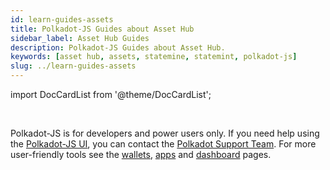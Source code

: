 ```yaml
---
id: learn-guides-assets
title: Polkadot-JS Guides about Asset Hub
sidebar_label: Asset Hub Guides
description: Polkadot-JS Guides about Asset Hub.
keywords: [asset hub, assets, statemine, statemint, polkadot-js]
slug: ../learn-guides-assets
---
```


import DocCardList from '@theme/DocCardList';

<div className="sticky" style={{ zIndex: 1 }}> 
<br />

Polkadot-JS is for developers and power users only. If you need help using the
[Polkadot-JS UI](../general/polkadotjs-ui.md), you can contact the
[Polkadot Support Team](https://support.polkadot.network/support/home). For more user-friendly tools
see the [wallets](./wallets-index), [apps](./apps-index) and [dashboard](./dashboards-index) pages.

</div>

<DocCardList />
